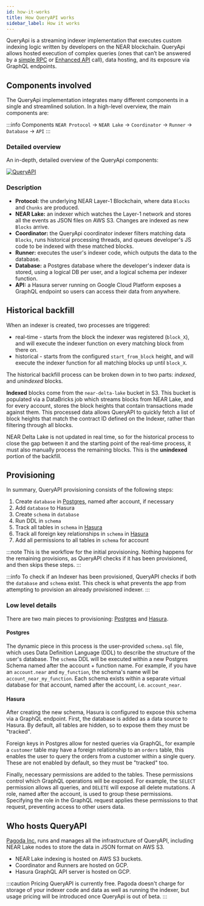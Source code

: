 ```yaml
---
id: how-it-works
title: How QueryAPI works
sidebar_label: How it works
---
```


QueryApi is a streaming indexer implementation that executes custom indexing logic written by developers on the NEAR blockchain.
QueryApi allows hosted execution of complex queries (ones that can’t be answered by a [simple RPC](../../5.api/rpc/introduction.md) or [Enhanced API](https://docs.pagoda.co/api) call), data hosting, and its exposure via GraphQL endpoints.


## Components involved 

The QueryApi implementation integrates many different components in a single and streamlined solution.
In a high-level overview, the main components are:

:::info Components
`NEAR Protocol` -> `NEAR Lake` -> `Coordinator` -> `Runner` -> `Database` -> `API`
:::


### Detailed overview

An in-depth, detailed overview of the QueryApi components:

[![QueryAPI](/docs/qapi-components.png)](/docs/qapi-components.png)


### Description

- **Protocol:** the underlying NEAR Layer-1 Blockchain, where data `Blocks` and `Chunks` are produced.
- **NEAR Lake:** an indexer which watches the Layer-1 network and stores all the events as JSON files on AWS S3. Changes are indexed as new `Blocks` arrive.
- **Coordinator:** the QueryApi coordinator indexer filters matching data `Blocks`, runs historical processing threads, and queues developer's JS code to be indexed with these matched blocks.
- **Runner:** executes the user's indexer code, which outputs the data to the database.
- **Database:** a Postgres database where the developer's indexer data is stored, using a logical DB per user, and a logical schema per indexer function.
- **API:** a Hasura server running on Google Cloud Platform exposes a GraphQL endpoint so users can access their data from anywhere.

## Historical backfill

When an indexer is created, two processes are triggered:

- real-time - starts from the block the indexer was registered (`block_X`), and will execute the indexer function on every matching block from there on.
- historical - starts from the configured `start_from_block` height, and will execute the indexer function for all matching blocks up until `block_X`.

The historical backfill process can be broken down in to two parts: _indexed_, and _unindexed_ blocks.

**Indexed** blocks come from the `near-delta-lake` bucket in S3. This bucket is populated via a DataBricks job which streams blocks from NEAR Lake, and for every account, stores the block heights that contain transactions made against them. This processed data allows QueryAPI to quickly fetch a list of block heights that match the contract ID defined on the Indexer, rather than filtering through all blocks.

NEAR Delta Lake is not updated in real time, so for the historical process to close the gap between it and the starting point of the real-time process, it must also manually process the remaining blocks. This is the **unindexed** portion of the backfill.

## Provisioning

In summary, QueryAPI provisioning consists of the following steps:

1. Create `database` in [Postgres](#postgres), named after account, if necessary
2. Add `database` to Hasura
3. Create `schema` in `database`
4. Run DDL in `schema`
5. Track all tables in `schema` in [Hasura](#hasura)
6. Track all foreign key relationships in `schema` in [Hasura](#hasura)
7. Add all permissions to all tables in `schema` for account

:::note
This is the workflow for the initial provisioning. Nothing happens for the remaining provisions, as QueryAPI checks if it has been provisioned, and then skips these steps.
:::

:::info
To check if an Indexer has been provisioned, QueryAPI checks if both the `database` and `schema` exist. This check is what prevents the app from attempting to provision an already provisioned indexer.
:::

### Low level details

There are two main pieces to provisioning: [Postgres](#postgres) and [Hasura](#hasura).

#### Postgres

The dynamic piece in this process is the user-provided `schema.sql` file, which uses Data Definition Language (DDL) to describe the structure of the user's database. The `schema` DDL will be executed within a new Postgres Schema named after the account + function name. For example, if you have an `account.near` and `my_function`, the schema's name will be `account_near_my_function`. Each schema exists within a separate virtual database for that account, named after the account, i.e. `account_near`.

#### Hasura

After creating the new schema, Hasura is configured to expose this schema via a GraphQL endpoint. First, the database is added as a data source to Hasura. By default, all tables are hidden, so to expose them they must be "tracked". 

Foreign keys in Postgres allow for nested queries via GraphQL, for example a `customer` table may have a foreign relationship to an `orders` table, this enables the user to query the orders from a customer within a single query. These are not enabled by default, so they must be "tracked" too.

Finally, necessary permissions are added to the tables. These permissions control which GraphQL operations will be exposed. For example, the `SELECT` permission allows all queries, and `DELETE` will expose all delete mutations. A role, named after the account, is used to group these permissions. Specifying the role in the GraphQL request applies these permissions to that request, preventing access to other users data.

## Who hosts QueryAPI

[Pagoda Inc.](https://pagoda.co) runs and manages all the infrastructure of QueryAPI, including NEAR Lake nodes to store the data in JSON format on AWS S3.

- NEAR Lake indexing is hosted on AWS S3 buckets.
- Coordinator and Runners are hosted on GCP.
- Hasura GraphQL API server is hosted on GCP.

:::caution Pricing
QueryAPI is currently free. Pagoda doesn't charge for storage of your indexer code and data as well as running the indexer, but usage pricing will be introduced once QueryApi is out of beta.
:::
